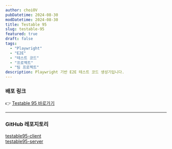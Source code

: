 ```yaml
---
author: choiOV
pubDatetime: 2024-08-30
modDatetime: 2024-08-30
title: Testable 95
slug: testable-95
featured: true
draft: false
tags:
  - "Playwright"
  - "E2E"
  - "테스트 코드"
  - "프로젝트"
  - "팀 프로젝트"
description: Playwright 기반 E2E 테스트 코드 생성기입니다.
---
```


### 배포 링크

👉 [Testable 95 바로가기](https://testable95.co.kr/)

---

### GitHub 레포지토리

[testable95-client](https://github.com/loadify/testable95-client)  
[testable95-server](https://github.com/loadify/testable95-server)
